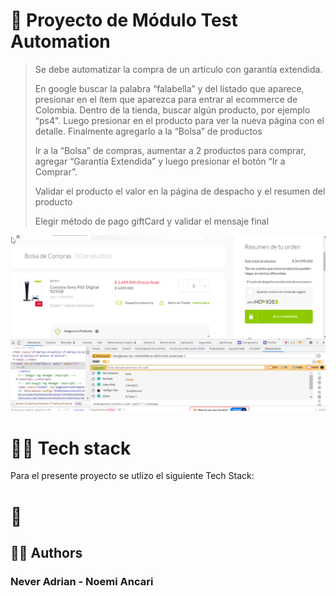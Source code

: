 # 🧐 Proyecto de Módulo Test Automation

> Se debe automatizar la compra de un artículo con garantía extendida.
>
> En google buscar la palabra “falabella” y del listado que aparece, presionar en el ítem que aparezca para entrar al ecommerce de Colombia.
>Dentro de la tienda, buscar algún producto, por ejemplo “ps4". Luego presionar en el producto para ver la nueva página con el detalle. Finalmente agregarlo a la “Bolsa” de productos
>
>Ir a la “Bolsa” de compras, aumentar a 2 productos para comprar, agregar “Garantía Extendida” y luego presionar el botón “Ir a Comprar”.
>
>Validar el producto el valor en la página de despacho y el resumen del producto
>
>Elegir método de pago giftCard y validar el mensaje final

![](resource/images/test.png)

# 👨‍💻 Tech stack
Para el presente proyecto se utlizo el siguiente Tech Stack:

# 💛

## 👨‍💻 Authors

### Never Adrian - Noemi Ancari

<br/>
